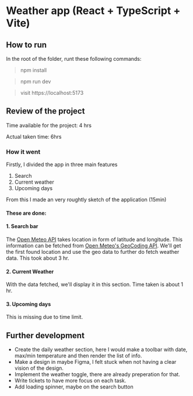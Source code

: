 #  Weather app (React + TypeScript + Vite)

## How to run 
In the root of the folder, runt these following commands:

> npm install

> npm run dev

> visit https://localhost:5173

## Review of the project

Time available for the project: 4 hrs

Actual taken time: 6hrs

### How it went

Firstly, I divided the app in three main features
1. Search
2. Current weather
3. Upcoming days

From this I made an very roughtly sketch of the application (15min)

#### These are done:
#### 1. Search bar

The [Open Meteo API](https://open-meteo.com/en/docs) takes location in form of latitude and longitude.
This information can be fetched from [Open Meteo's GeoCoding API](https://open-meteo.com/en/docs/geocoding-api). We'll get the first found location and use the geo data to further do fetch weather data. This took about 3 hr.

#### 2. Current Weather
With the data fetched, we'll  display it in this section. Time taken is about 1 hr.

#### 3. Upcoming days
This is missing due to time limit.

## Further development
* Create the daily weather section, here I would make a toolbar with date, max/min temperature and then render the list of info.
* Make a design in maybe Figma, I felt stuck when not having a clear vision of the design.
* Implement the weather toggle, there are already preperation for that.
* Write tickets to have more focus on each task.
* Add loading spinner, maybe on the search button
